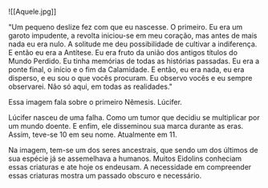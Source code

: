 ![[Aquele.jpg]]

"Um pequeno deslize fez com que eu nascesse. O primeiro. Eu era um garoto impudente, a revolta iniciou-se em meu coração, mas antes de mais nada eu era nulo. A solitude me deu possibilidade de cultivar a indiferença. E então eu era a Antítese. Eu era fruto da união dos antigos títulos do Mundo Perdido. Eu tinha memórias de todas as histórias passadas. Eu era a ponte final, o início e o fim da Calamidade. E então, eu era nada, eu era disperso, e eu sou o que vocês procuram. Eu observo vocês e eu sempre observarei. Não só aqui, em todas as realidades."

Essa imagem fala sobre o primeiro Nêmesis. Lúcifer.

Lúcifer nasceu de uma falha. Como um tumor que decidiu se multiplicar por um mundo doente. E enfim, ele disseminou sua marca durante as eras. Assim, teve-se 10 em seu nome. Atualmente em 11. 

Na imagem, tem-se um dos seres ancestrais, que sendo um dos últimos de sua espécie já se assemelhava a humanos. Muitos Eidolins conheciam essas criaturas e ate hoje os endeusam. A necessidade em compreender essas criaturas mostra um passado obscuro e necessário.
